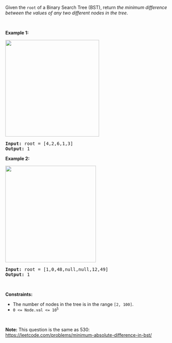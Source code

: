 Given the `` root `` of a Binary Search Tree (BST), return _the minimum difference between the values of any two different nodes in the tree_.

&nbsp;

__Example 1:__

<img alt="" src="https://assets.leetcode.com/uploads/2021/02/05/bst1.jpg" style="width: 292px; height: 301px;"/>

<pre>
<strong>Input:</strong> root = [4,2,6,1,3]
<strong>Output:</strong> 1
</pre>

__Example 2:__

<img alt="" src="https://assets.leetcode.com/uploads/2021/02/05/bst2.jpg" style="width: 282px; height: 301px;"/>

<pre>
<strong>Input:</strong> root = [1,0,48,null,null,12,49]
<strong>Output:</strong> 1
</pre>

&nbsp;

__Constraints:__

*   The number of nodes in the tree is in the range `` [2, 100] ``.
*   <code>0 &lt;= Node.val &lt;= 10<sup>5</sup></code>

&nbsp;

__Note:__ This question is the same as 530: <a href="https://leetcode.com/problems/minimum-absolute-difference-in-bst/" target="_blank">https://leetcode.com/problems/minimum-absolute-difference-in-bst/</a>